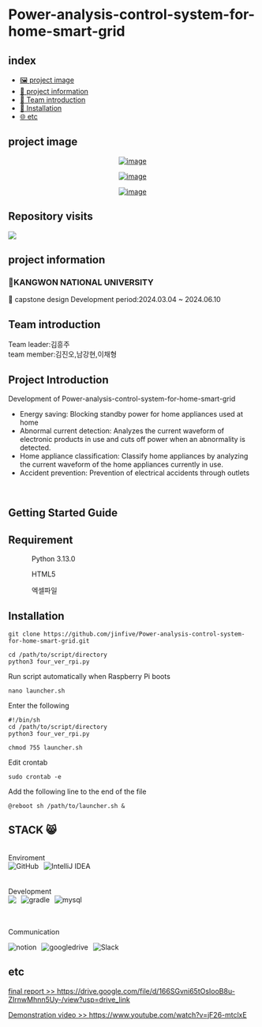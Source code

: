 # Power-analysis-control-system-for-home-smart-grid

## index

- [🖼️ project image](#-project-image)
- [📌 project information](#-project-information)
- [👥 Team introduction](#-Team-introduction)
- [🚀 Installation](#-Installation)
- [🌐 etc](#-etc)

## project image
<div align="center">
  <a href="https://ibb.co/2PnJDjf"><img src="https://i.ibb.co/wC0t9Kx/image.png" alt="image" border="0"></a>
  
  <a href="https://ibb.co/cvQym4n"><img src="https://i.ibb.co/X4tWwcR/image.png" alt="image" border="0"></a>


  <a href="https://ibb.co/DKc6f5t"><img src="https://i.ibb.co/YjnKBp3/image.png" alt="image" border="0"></a>
  <br>
  
</div>



## Repository visits
<a href="https://hits.seeyoufarm.com"><img src="https://hits.seeyoufarm.com/api/count/incr/badge.svg?url=https%3A%2F%2Fgithub.com%2Fjinfive%2FNewProject1&count_bg=%2379C83D&title_bg=%23555555&icon=java.svg&icon_color=%23D7C7C7&title=hits&edge_flat=false"/></a>

## project information
### KANGWON NATIONAL UNIVERSITY
📖 
capstone design
Development period:2024.03.04 ~ 2024.06.10
<br>
## Team introduction
Team leader:김흥주
<br>
team member:김진오,남강현,이채형

## Project Introduction
Development of Power-analysis-control-system-for-home-smart-grid
<ul>
  <li>Energy saving: Blocking standby power for home appliances used at home</li>
  <li>Abnormal current detection: Analyzes the current waveform of electronic products in use and cuts off power when an abnormality is detected.</li>
  <li>Home appliance classification: Classify home appliances by analyzing the current waveform of the home appliances currently in use.</li>
  <li>Accident prevention: Prevention of electrical accidents through outlets</li>
</ul>
<br>
<h2>Getting Started Guide</h2> 

Requirement
--
<ul>
  <ol>Python 3.13.0</ol>
  <ol>HTML5</ol>
  <ol>엑셀파일</ol>
  
</ul>


Installation
--

```
git clone https://github.com/jinfive/Power-analysis-control-system-for-home-smart-grid.git
```

```
cd /path/to/script/directory
python3 four_ver_rpi.py
```
Run script automatically when Raspberry Pi boots
```
nano launcher.sh
```
Enter the following
```
#!/bin/sh
cd /path/to/script/directory
python3 four_ver_rpi.py
```

```
chmod 755 launcher.sh
```

Edit crontab

```
sudo crontab -e
```
Add the following line to the end of the file

```
@reboot sh /path/to/launcher.sh &
```
## STACK 😸
<br>
Enviroment
<br>
<div style="display: flex; align-items: center;">
  <img src="https://img.shields.io/badge/github-%23181717?style=for-the-badge&logo=github&logoColor=white" alt="GitHub" style="margin-right: 10px;">
  <img src="https://img.shields.io/badge/intellijidea-%23000000?style=for-the-badge&logo=intellijidea&logoColor=white" alt="IntelliJ IDEA">
</div>
<br><br>
Development
<br>
<div style="display: flex; align-items: center;">
  <img src="https://img.shields.io/badge/JAVA-1572B6?style=for-the-badge&logo=JAVA&logoColor=white" style="margin-right: 10px;">
  <img src="https://img.shields.io/badge/gradle-%2302303A?style=for-the-badge&logo=gradle&logoColor=white" alt="gradle"style="margin-right: 10px;">
  <img src="https://img.shields.io/badge/mysql-%234479A1?style=for-the-badge&logo=mysql&logoColor=white" alt="mysql" style="margin-right: 10px;">
</div>

<br><br>
Communication
<br>
<div style="display: flex; align-items: center;">
  <img src="https://img.shields.io/badge/notion-%23000000?style=for-the-badge&logo=notion&logoColor=white" alt="notion"style="margin-right: 10px;">
  <img src="https://img.shields.io/badge/googledrive-%234285F4?style=for-the-badge&logo=googledrive&logoColor=white" alt="googledrive" style="margin-right: 10px;">
  <img src="https://img.shields.io/badge/Slack-%234A154B?style=for-the-badge&logo=Slack&logoColor=white" alt="Slack" style="margin-right: 10px;">
</div>


## etc
<a href="https://drive.google.com/file/d/166SGvni65tOsIooB8u-ZIrnwMhnn5Uy-/view?usp=drive_link" target="_blank">final report >> https://drive.google.com/file/d/166SGvni65tOsIooB8u-ZIrnwMhnn5Uy-/view?usp=drive_link</a>

<a href="https://www.youtube.com/watch?v=jF26-mtclxE" target="_blank">Demonstration video >> https://www.youtube.com/watch?v=jF26-mtclxE</a>
